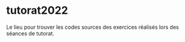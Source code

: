 # tutorat2022
Le lieu pour trouver les codes sources des exercices réalisés lors des séances de tutorat.
